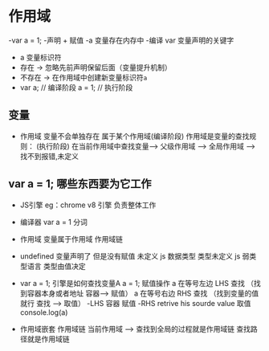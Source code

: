 # 作用域

 -var a = 1;
 -声明  + 赋值
 -a 变量存在内存中
 -编译 var 变量声明的关键字
 - a 变量标识符
 -   存在 → 忽略先前声明保留后面（变量提升机制）
-   不存在 → 在作用域中创建新变量标识符`a`
- var a; // 编译阶段
  a = 1; // 执行阶段

## 变量
 - 作用域
   变量不会单独存在 属于某个作用域(编译阶段)
   作用域是变量的查找规则： (执行阶段)
   在当前作用域中查找变量--> 父级作用域 --> 全局作用域 --> 找不到报错,未定义

## var a = 1;  哪些东西要为它工作
   - JS引擎  eg：chrome v8 引擎
     负责整体工作
   - 编译器
     var   a   =   1 分词
   - 作用域
     变量属于作用域
     作用域链
   - undefined
     变量声明了 但是没有赋值
     未定义 js 数据类型  类型未定义
     js 弱类型语言 类型由值决定
   - var a = 1;
     引擎是如何查找变量A
     a = 1; 赋值操作 a 在等号左边 LHS 查找  （找到容器本身或者地址 容器--> 赋值）
    a 在等号右边 RHS 查找 （找到变量的值就行 查找 --> 取值）
   -LHS 容器 赋值
   -RHS retrive his sourde value 取值 console.log(a) 

   - 作用域嵌套
     作用域链
       当前作用域 ——> 查找到全局的过程就是作用域链
       查找路径就是作用域链